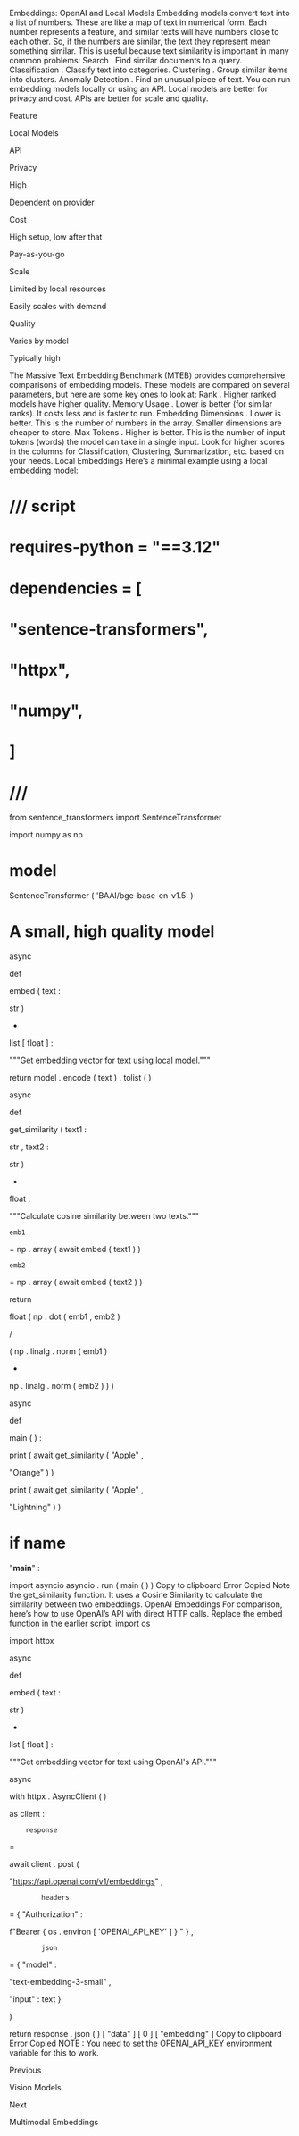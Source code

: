 Embeddings: OpenAI and Local Models
Embedding models convert text into a list of numbers. These are like a map of text in numerical form. Each number represents a feature, and similar texts will have numbers close to each other. So, if the numbers are similar, the text they represent mean something similar.
This is useful because text similarity is important in many common problems:
Search
. Find similar documents to a query.
Classification
. Classify text into categories.
Clustering
. Group similar items into clusters.
Anomaly Detection
. Find an unusual piece of text.
You can run embedding models locally or using an API. Local models are better for privacy and cost. APIs are better for scale and quality.








Feature


Local Models


API








Privacy


High


Dependent on provider






Cost


High setup, low after that


Pay-as-you-go






Scale


Limited by local resources


Easily scales with demand






Quality


Varies by model


Typically high








The 
Massive Text Embedding Benchmark (MTEB)
 provides comprehensive comparisons of embedding models. These models are compared on several parameters, but here are some key ones to look at:
Rank
. Higher ranked models have higher quality.
Memory Usage
. Lower is better (for similar ranks). It costs less and is faster to run.
Embedding Dimensions
. Lower is better. This is the number of numbers in the array. Smaller dimensions are cheaper to store.
Max Tokens
. Higher is better. This is the number of input tokens (words) the model can take in a 
single
 input.
Look for higher scores in the columns for Classification, Clustering, Summarization, etc. based on your needs.
Local Embeddings
Here’s a minimal example using a local embedding model:
# /// script


# requires-python = "==3.12"


# dependencies = [


#   "sentence-transformers",


#   "httpx",


#   "numpy",


# ]


# ///



from
 sentence_transformers 
import
 SentenceTransformer

import
 numpy 
as
 np

model 
=
 SentenceTransformer
(
'BAAI/bge-base-en-v1.5'
)
  
# A small, high quality model



async
 
def
 
embed
(
text
:
 
str
)
 
-
>
 
list
[
float
]
:

    
"""Get embedding vector for text using local model."""

    
return
 model
.
encode
(
text
)
.
tolist
(
)



async
 
def
 
get_similarity
(
text1
:
 
str
,
 text2
:
 
str
)
 
-
>
 
float
:

    
"""Calculate cosine similarity between two texts."""

    emb1 
=
 np
.
array
(
await
 embed
(
text1
)
)

    emb2 
=
 np
.
array
(
await
 embed
(
text2
)
)

    
return
 
float
(
np
.
dot
(
emb1
,
 emb2
)
 
/
 
(
np
.
linalg
.
norm
(
emb1
)
 
*
 np
.
linalg
.
norm
(
emb2
)
)
)



async
 
def
 
main
(
)
:

    
print
(
await
 get_similarity
(
"Apple"
,
 
"Orange"
)
)

    
print
(
await
 get_similarity
(
"Apple"
,
 
"Lightning"
)
)




if
 __name__ 
==
 
"__main__"
:

    
import
 asyncio
    asyncio
.
run
(
main
(
)
)
Copy to clipboard
Error
Copied
Note the 
get_similarity
 function. It uses a 
Cosine Similarity
 to calculate the similarity between two embeddings.
OpenAI Embeddings
For comparison, here’s how to use OpenAI’s API with direct HTTP calls. Replace the 
embed
 function in the earlier script:
import
 os

import
 httpx


async
 
def
 
embed
(
text
:
 
str
)
 
-
>
 
list
[
float
]
:

    
"""Get embedding vector for text using OpenAI's API."""

    
async
 
with
 httpx
.
AsyncClient
(
)
 
as
 client
:

        response 
=
 
await
 client
.
post
(

            
"https://api.openai.com/v1/embeddings"
,

            headers
=
{
"Authorization"
:
 
f"Bearer 
{
os
.
environ
[
'OPENAI_API_KEY'
]
}
"
}
,

            json
=
{
"model"
:
 
"text-embedding-3-small"
,
 
"input"
:
 text
}

        
)

        
return
 response
.
json
(
)
[
"data"
]
[
0
]
[
"embedding"
]
Copy to clipboard
Error
Copied
NOTE
: You need to set the 
OPENAI_API_KEY
 environment variable for this to work.














Previous




Vision Models












Next










Multimodal Embeddings





